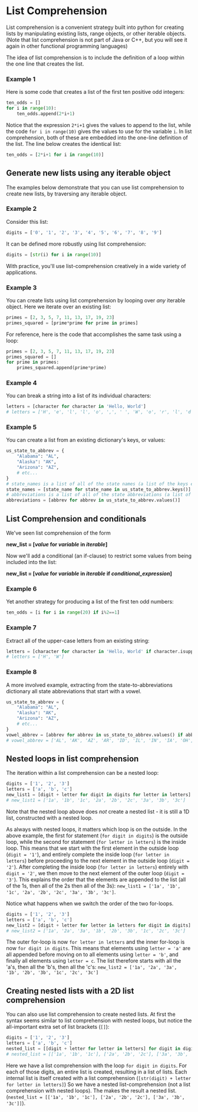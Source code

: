 # List Comprehension

List comprehension is a convenient strategy built into python for creating lists by manipulating existing 
lists, range objects, or other iterable objects. (Note that list comprehension is not part of Java or C++,
but you will see it again in other functional programming languages)

The idea of list comprehension is to include the definition of a loop within the one line that creates the list.

### Example 1

Here is some code that creates a list of the first ten positive odd integers:
```python
ten_odds = []
for i in range(10):
    ten_odds.append(2*i+1)
```
Notice that the expression `2*i+1` gives the values to append to the list,
while the code `for i in range(10)` gives the values to use for the variable `i`. In list comprehension, 
both of these are embedded into the one-line definition of the list. The line below creates
the identical list:
```python
ten_odds = [2*i+1 for i in range(10)]
```

## Generate new lists using any iterable object

The examples below demonstrate that you can use list comprehension to create new lists, by traversing any iterable object.

### Example 2
Consider this list:
```python
digits = ['0', '1', '2', '3', '4', '5', '6', '7', '8', '9']
```
It can be defined more robustly using list comprehension:

```python
digits = [str(i) for i in range(10)]
```
With practice, you'll use list-comprehension creatively in a wide variety of applications.

### Example 3
You can create lists using list comprehension by looping over *any* iterable object. Here we iterate over an existing list:
```python
primes = [2, 3, 5, 7, 11, 13, 17, 19, 23]
primes_squared = [prime*prime for prime in primes]
```
For reference, here is the code that accomplishes the same task using a loop:
```python
primes = [2, 3, 5, 7, 11, 13, 17, 19, 23]
primes_squared = []
for prime in primes:
    primes_squared.append(prime*prime)
```

### Example 4
You can break a string into a list of its individual characters:
```python
letters = [character for character in 'Hello, World']
# letters = ['H', 'e', 'l', 'l', 'o', ',', ' ', 'W', 'o', 'r', 'l', 'd']
```

### Example 5
You can create a list from an existing dictionary's keys, or values:
```python
us_state_to_abbrev = {
    "Alabama": "AL",
    "Alaska": "AK",
    "Arizona": "AZ",
    # etc...
}
# state_names is a list of all of the state names (a list of the keys extracted from us_state_to_abbrev dictionary)
state_names = [state_name for state_name in us_state_to_abbrev.keys()]
# abbreviations is a list of all of the state abbreviations (a list of the values extracted from us_state_to_abbrev dictionary)
abbreviations = [abbrev for abbrev in us_state_to_abbrev.values()]
```
## List Comprehension and conditionals
We've seen list comprehension of the form

**new_list = [*value* for *variable* in *iterable*]**

Now we'll add a conditional (an if-clause) to restrict some values from being included into the list:

**new_list = [*value* for *variable* in *iterable* if *conditional_expression*]**

### Example 6
Yet another strategy for producing a list of the first ten odd numbers:
```python
ten_odds = [i for i in range(20) if i%2==1]
```

### Example 7
Extract all of the upper-case letters from an existing string:
```python
letters = [character for character in 'Hello, World' if character.isupper()]
# letters = ['H', 'W']
```

### Example 8
A more involved example, extracting from the state-to-abbreviations dictionary all state abbreviations that start with a vowel.
```python
us_state_to_abbrev = {
    "Alabama": "AL",
    "Alaska": "AK",
    "Arizona": "AZ",
    # etc...
}
vowel_abbrev = [abbrev for abbrev in us_state_to_abbrev.values() if abbrev[0].lower() in "aeiou"]
# vowel_abbrev = ['AL', 'AK', 'AZ', 'AR', 'ID', 'IL', 'IN', 'IA', 'OH', 'OK', 'OR', 'UT']
```
## Nested loops in list comprehension
The iteration within a list comprehension can be a nested loop:
```python
digits = ['1', '2', '3']
letters = ['a', 'b', 'c']
new_list1 = [digit + letter for digit in digits for letter in letters]
# new_list1 = ['1a', '1b', '1c', '2a', '2b', '2c', '3a', '3b', '3c']
```
Note that the nested loop above does *not* create a nested list - it is still a 1D list, constructed with a nested loop.

As always with nested loops, it matters which loop is on the outside. 
In the above example, the first for statement (`for digit in digits`) is the outside loop,
while the second for statement (`for letter in letters`) is the inside loop.
This means that we start with the first element in the outside loop (`digit = '1'`), and entirely complete
the inside loop (`for letter in letters`) before proceeding to the next element in the outside loop (`digit = '2'`).
After completing the inside loop (`for letter in letters`) entirely with `digit = '2'`, we then move to the next element
of the outer loop (`digit = '3'`).
This explains the order that the elements are appended to the list (all of the 1s, then all of the 2s then all of the 3s): `new_list1 = ['1a', '1b', '1c', '2a', '2b', '2c', '3a', '3b', '3c']`.

Notice what happens when we switch the order of the two for-loops. 
```python
digits = ['1', '2', '3']
letters = ['a', 'b', 'c']
new_list2 = [digit + letter for letter in letters for digit in digits]
# new_list2 = ['1a', '2a', '3a', '1b', '2b', '3b', '1c', '2c', '3c']
```
The outer for-loop is now `for letter in letters` and the
inner for-loop is now `for digit in digits`. This means that elements using `letter = 'a'` are all appended before moving on to
all elements using `letter = 'b'`, and finally all elements using `letter = c`. 
The list therefore starts with all the 'a's, then all the 'b's, then all the 'c's: `new_list2 = ['1a', '2a', '3a', '1b', '2b', '3b', '1c', '2c', '3c']`

## Creating nested lists with a 2D list comprehension
You can also use list comprehension to create nested lists. At first the syntax seems similar to list comprehension with nested loops,
but notice the all-important extra set of list brackets (`[]`):
```python
digits = ['1', '2', '3']
letters = ['a', 'b', 'c']
nested_list = [[digit + letter for letter in letters] for digit in digits]
# nested_list = [['1a', '1b', '1c'], ['2a', '2b', '2c'], ['3a', '3b', '3c']]
```
Here we have a list comprehension with the loop `for digit in digits`. For each of those digits, an entire list is created,
resulting in a list of lists. Each internal list is itself created with a list comprehension (`[str(digit) + letter for letter in letters]`)
So we have a nested list-comprehension (not a list comprehension with nested loops). The makes the result a nested list. 
(`nested_list = [['1a', '1b', '1c'], ['2a', '2b', '2c'], ['3a', '3b', '3c']]`).




